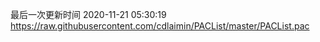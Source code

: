 最后一次更新时间 2020-11-21 05:30:19
https://raw.githubusercontent.com/cdlaimin/PACList/master/PACList.pac

